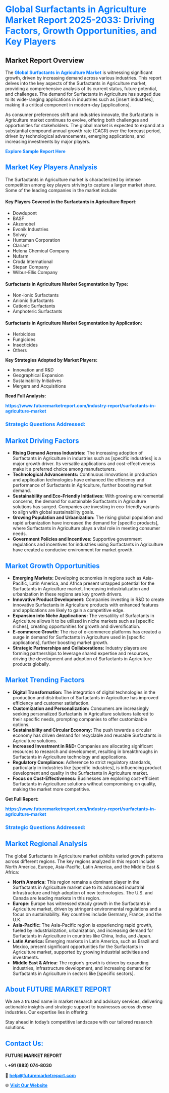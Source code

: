 <h1 style="color: #007BFF;">Global Surfactants in Agriculture Market Report 2025-2033: Driving Factors, Growth Opportunities, and Key Players</h1>

<section id="overview">
<h2>Market Report Overview</h2>
<p>The <a href="https://www.futuremarketreport.com/industry-report/surfactants-in-agriculture-market" style="color: #007BFF; text-decoration: none;"><strong>Global Surfactants in Agriculture Market</strong></a> is witnessing significant growth, driven by increasing demand across various industries. This report delves into the key aspects of the Surfactants in Agriculture market, providing a comprehensive analysis of its current status, future potential, and challenges. The demand for Surfactants in Agriculture has surged due to its wide-ranging applications in industries such as [insert industries], making it a critical component in modern-day [applications].</p>
<p>As consumer preferences shift and industries innovate, the Surfactants in Agriculture market continues to evolve, offering both challenges and opportunities for stakeholders. The global market is expected to expand at a substantial compound annual growth rate (CAGR) over the forecast period, driven by technological advancements, emerging applications, and increasing investments by major players.</p>
</section>

<section id="overview">
<p><a href="https://www.futuremarketreport.com/request-sample/reportId=57993" style="color: #007BFF; text-decoration: none;"><strong>Explore Sample Report Here</strong></a></p>
</section>

<section id="key-players">
<h2 style="color: #007BFF;">Market Key Players Analysis</h2>
<p>The Surfactants in Agriculture market is characterized by intense competition among key players striving to capture a larger market share. Some of the leading companies in the market include:</p>
<h4>Key Players Covered in the Surfactants in Agriculture Report:</h4>
<ul><li>Dowdupont</li><li>BASF</li><li>Akzonobel</li><li>Evonik Industries</li><li>Solvay</li><li>Huntsman Corporation</li><li>Clariant</li><li>Helena Chemical Company</li><li>Nufarm</li><li>Croda International</li><li>Stepan Company</li><li>Wilbur-Ellis Company</li></ul>
<h4>Surfactants in Agriculture Market Segmentation by Type:</h4>
<ul><li>Non-ionic Surfactants</li><li>Anionic Surfactants</li><li>Cationic Surfactants</li><li>Amphoteric Surfactants</li></ul>

<h4>Surfactants in Agriculture Market Segmentation by Application:</h4>
<ul><li>Herbicides</li><li>Fungicides</li><li>Insecticides</li><li>Others</li></ul>
<p><strong>Key Strategies Adopted by Market Players:</strong></p>
<ul>
<li>Innovation and R&D</li>
<li>Geographical Expansion</li>
<li>Sustainability Initiatives</li>
<li>Mergers and Acquisitions</li>
</ul>
</section>

<section>
<p><strong>Read Full Analysis: </strong></p><a href="https://www.futuremarketreport.com/industry-report/surfactants-in-agriculture-market" style="color: #007BFF; text-decoration: none;"><strong>https://www.futuremarketreport.com/industry-report/surfactants-in-agriculture-market</strong></a>
<h3 style="color: #007BFF;">Strategic Questions Addressed:</h3>
</section>

<section id="driving-factors">
<h2 style="color: #007BFF;">Market Driving Factors</h2>
<ul>
<li><strong>Rising Demand Across Industries:</strong> The increasing adoption of Surfactants in Agriculture in industries such as [specific industries] is a major growth driver. Its versatile applications and cost-effectiveness make it a preferred choice among manufacturers.</li>
<li><strong>Technological Advancements:</strong> Continuous innovations in production and application technologies have enhanced the efficiency and performance of Surfactants in Agriculture, further boosting market demand.</li>
<li><strong>Sustainability and Eco-Friendly Initiatives:</strong> With growing environmental concerns, the demand for sustainable Surfactants in Agriculture solutions has surged. Companies are investing in eco-friendly variants to align with global sustainability goals.</li>
<li><strong>Growing Population and Urbanization:</strong> The rising global population and rapid urbanization have increased the demand for [specific products], where Surfactants in Agriculture plays a vital role in meeting consumer needs.</li>
<li><strong>Government Policies and Incentives:</strong> Supportive government regulations and incentives for industries using Surfactants in Agriculture have created a conducive environment for market growth.</li>
</ul>
</section>

<section id="growth-opportunities">
<h2 style="color: #007BFF;">Market Growth Opportunities</h2>
<ul>
<li><strong>Emerging Markets:</strong> Developing economies in regions such as Asia-Pacific, Latin America, and Africa present untapped potential for the Surfactants in Agriculture market. Increasing industrialization and urbanization in these regions are key growth drivers.</li>
<li><strong>Innovative Product Development:</strong> Companies investing in R&D to create innovative Surfactants in Agriculture products with enhanced features and applications are likely to gain a competitive edge.</li>
<li><strong>Expansion into Niche Applications:</strong> The versatility of Surfactants in Agriculture allows it to be utilized in niche markets such as [specific niches], creating opportunities for growth and diversification.</li>
<li><strong>E-commerce Growth:</strong> The rise of e-commerce platforms has created a surge in demand for Surfactants in Agriculture used in [specific applications], further boosting market growth.</li>
<li><strong>Strategic Partnerships and Collaborations:</strong> Industry players are forming partnerships to leverage shared expertise and resources, driving the development and adoption of Surfactants in Agriculture products globally.</li>
</ul>
</section>

<section id="trending-factors">
<h2 style="color: #007BFF;">Market Trending Factors</h2>
<ul>
<li><strong>Digital Transformation:</strong> The integration of digital technologies in the production and distribution of Surfactants in Agriculture has improved efficiency and customer satisfaction.</li>
<li><strong>Customization and Personalization:</strong> Consumers are increasingly seeking personalized Surfactants in Agriculture solutions tailored to their specific needs, prompting companies to offer customizable options.</li>
<li><strong>Sustainability and Circular Economy:</strong> The push towards a circular economy has driven demand for recyclable and reusable Surfactants in Agriculture solutions.</li>
<li><strong>Increased Investment in R&D:</strong> Companies are allocating significant resources to research and development, resulting in breakthroughs in Surfactants in Agriculture technology and applications.</li>
<li><strong>Regulatory Compliance:</strong> Adherence to strict regulatory standards, particularly in industries like [specific industries], is influencing product development and quality in the Surfactants in Agriculture market.</li>
<li><strong>Focus on Cost-Effectiveness:</strong> Businesses are exploring cost-efficient Surfactants in Agriculture solutions without compromising on quality, making the market more competitive.</li>
</ul>
</section>

<section>
<p><strong>Get Full Report: </strong></p><a href="https://www.futuremarketreport.com/industry-report/surfactants-in-agriculture-market" style="color: #007BFF; text-decoration: none;"><strong>https://www.futuremarketreport.com/industry-report/surfactants-in-agriculture-market</strong></a>
<h3 style="color: #007BFF;">Strategic Questions Addressed:</h3>
</section>


<section id="regional-analysis">
<h2 style="color: #007BFF;">Market Regional Analysis</h2>
<p>The global Surfactants in Agriculture market exhibits varied growth patterns across different regions. The key regions analyzed in this report include North America, Europe, Asia-Pacific, Latin America, and the Middle East & Africa:</p>
<ul>
<li><strong>North America:</strong> This region remains a dominant player in the Surfactants in Agriculture market due to its advanced industrial infrastructure and high adoption of new technologies. The U.S. and Canada are leading markets in this region.</li>
<li><strong>Europe:</strong> Europe has witnessed steady growth in the Surfactants in Agriculture market, driven by stringent environmental regulations and a focus on sustainability. Key countries include Germany, France, and the U.K.</li>
<li><strong>Asia-Pacific:</strong> The Asia-Pacific region is experiencing rapid growth, fueled by industrialization, urbanization, and increasing demand for Surfactants in Agriculture in countries like China, India, and Japan.</li>
<li><strong>Latin America:</strong> Emerging markets in Latin America, such as Brazil and Mexico, present significant opportunities for the Surfactants in Agriculture market, supported by growing industrial activities and investments.</li>
<li><strong>Middle East & Africa:</strong> The region’s growth is driven by expanding industries, infrastructure development, and increasing demand for Surfactants in Agriculture in sectors like [specific sectors].</li>
</ul>
</section>

<footer>
<h2 style="color: #007BFF;">About FUTURE MARKET REPORT</h2>
<p>We are a trusted name in market research and advisory services, delivering actionable insights and strategic support to businesses across diverse industries. Our expertise lies in offering:</p>

<p>Stay ahead in today’s competitive landscape with our tailored research solutions.</p>

<h2 style="color: #007BFF;">Contact Us:</h2>
<p><strong>FUTURE MARKET REPORT</strong></p>
<p>📞 <strong>+91 (883) 074-8030</strong></p>
<p>📧 <strong><a href="mailto:help@futuremarketreport.com" style="color: #007BFF;">help@futuremarketreport.com</a></strong></p>
<p>🌐 <strong><a href="https://www.futuremarketreport.com/" style="color: #007BFF;">Visit Our Website</a></strong></p>
</footer>